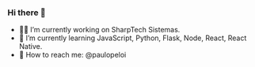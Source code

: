 ### Hi there 👋

- 👨‍💻 I’m currently working on SharpTech Sistemas.
- 📕 I’m currently learning JavaScript, Python, Flask, Node, React, React Native.
- 💬 How to reach me: @paulopeloi
